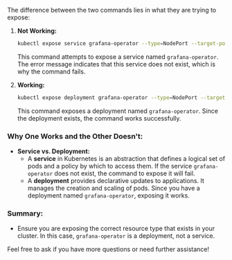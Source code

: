 The difference between the two commands lies in what they are trying to expose:

1. **Not Working:**
    ```bash
    kubectl expose service grafana-operator --type=NodePort --target-port=3000 --name=grafana-np
    ```
    This command attempts to expose a service named `grafana-operator`. The error message indicates that this service does not exist, which is why the command fails.

2. **Working:**
    ```bash
    kubectl expose deployment grafana-operator --type=NodePort --target-port=3000 --name=grafana-np
    ```
    This command exposes a deployment named `grafana-operator`. Since the deployment exists, the command works successfully.

### Why One Works and the Other Doesn't:
- **Service vs. Deployment:** 
  - A **service** in Kubernetes is an abstraction that defines a logical set of pods and a policy by which to access them. If the service `grafana-operator` does not exist, the command to expose it will fail.
  - A **deployment** provides declarative updates to applications. It manages the creation and scaling of pods. Since you have a deployment named `grafana-operator`, exposing it works.

### Summary:
- Ensure you are exposing the correct resource type that exists in your cluster. In this case, `grafana-operator` is a deployment, not a service.

Feel free to ask if you have more questions or need further assistance!